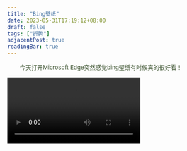 ```yaml
---
title: "Bing壁纸"
date: 2023-05-31T17:19:12+08:00
draft: false
tags: ["折腾"]
adjacentPost: true
readingBar: true
---
```

&emsp;&emsp;<font size=2 color=#39502c>今天打开Microsoft Edge突然感觉bing壁纸有时候真的很好看！<font><br>

<video src="https://cdn.jsdelivr.net/gh/tosspi/mumu@main/uPic/lanjing.mp4" controls></video>
